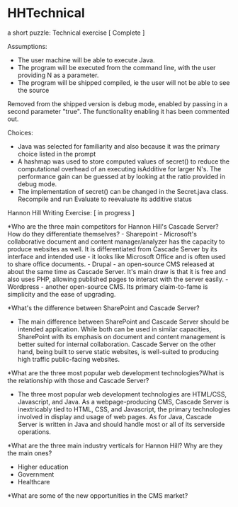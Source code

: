 HHTechnical
===========

a short puzzle: Technical exercise [ Complete ] 

Assumptions: 
* The user machine will be able to execute Java.
* The program will be executed from the command line, with the user providing N as a parameter.
* The program will be shipped compiled, ie the user will not be able to see the source
 
Removed from the shipped version is debug mode, enabled by passing in a second parameter "true". The functionality enabling it has been commented out.

Choices:
* Java was selected for familiarity and also because it was the primary choice listed in the prompt
* A hashmap was used to store computed values of secret() to reduce the computational overhead of an executing isAdditive for larger N's. The performance gain can be guessed at by looking at the ratio provided in debug mode. 
* The implementation of secret() can be changed in the Secret.java class. Recompile and run Evaluate to reevaluate its additive status

Hannon Hill Writing Exercise: [ in progress ]

*Who are the three main competitors for Hannon Hill's Cascade Server? How do they differentiate themselves?
	- Sharepoint - Microsoft's collaborative document and content manager/analyzer has the capacity to produce websites as well. It is differentiated from Cascade Server by its interface and intended use - it looks like Microsoft Office and is often used to share office documents.
	- Drupal - an open-source CMS released at about the same time as Cascade Server. It's main draw is that it is free and also uses PHP, allowing published pages to interact with the server easily.
	- Wordpress - another open-source CMS. Its primary claim-to-fame is simplicity and the ease of upgrading.

*What's the difference between SharePoint and Cascade Server?
- The main difference between SharePoint and Cascade Server should be intended application. While both can be used in similar capacities, SharePoint with its emphasis on document and content management is better suited for internal collaboration. Cascade Server on the other hand, being built to serve static websites, is well-suited to producing high traffic public-facing websites.

*What are the three most popular web development technologies?What is the relationship with those and Cascade Server?
- The three most popular web development technologies are HTML/CSS, Javascript, and Java. As a webpage-producing CMS, Cascade Server is inextricably tied to HTML, CSS, and Javascript, the primary technologies involved in display and usage of web pages. As for Java, Cascade Server is written in Java and should handle most or all of its serverside operations.

*What are the three main industry verticals for Hannon Hill? Why are they the main ones?
- Higher education
- Government
- Healthcare

*What are some of the new opportunities in the CMS market?


